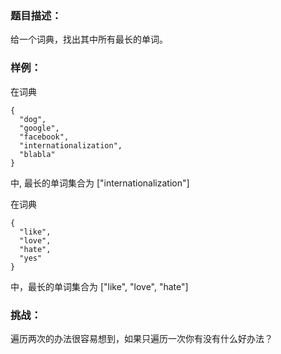 ### 题目描述：
给一个词典，找出其中所有最长的单词。
### 样例：
在词典
```
{
  "dog",
  "google",
  "facebook",
  "internationalization",
  "blabla"
}
```
中, 最长的单词集合为 ["internationalization"]

在词典
```
{
  "like",
  "love",
  "hate",
  "yes"
}
```
中，最长的单词集合为 ["like", "love", "hate"]

### 挑战：
遍历两次的办法很容易想到，如果只遍历一次你有没有什么好办法？